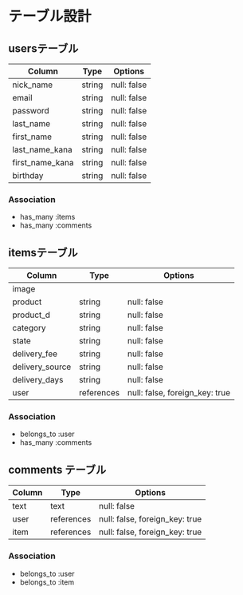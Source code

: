 # テーブル設計

 ## usersテーブル

| Column             | Type   | Options     |
| ------------------ | ------ | ----------- |
| nick_name          | string | null: false |
| email              | string | null: false |
| password           | string | null: false |
| last_name          | string | null: false |
| first_name         | string | null: false |
| last_name_kana     | string | null: false |
| first_name_kana    | string | null: false |
| birthday           | string | null: false |

### Association

- has_many :items
- has_many :comments



## itemsテーブル

| Column          | Type        | Options                        |
| ----------------| ----------- | ------------------------------ |
| image           |             |                                |
| product         | string      | null: false                    |
| product_d       | string      | null: false                    |
| category        | string      | null: false                    |
| state           | string      | null: false                    |
| delivery_fee    | string      | null: false                    |
| delivery_source | string      | null: false                    |
| delivery_days   | string      | null: false                    |
| user            | references  | null: false, foreign_key: true |

### Association

- belongs_to :user
- has_many :comments



## comments テーブル

| Column    | Type       | Options                        |
| --------- | ---------- | ------------------------------ |
| text      | text       | null: false                    |
| user      | references | null: false, foreign_key: true |
| item      | references | null: false, foreign_key: true |

### Association

- belongs_to :user
- belongs_to :item

